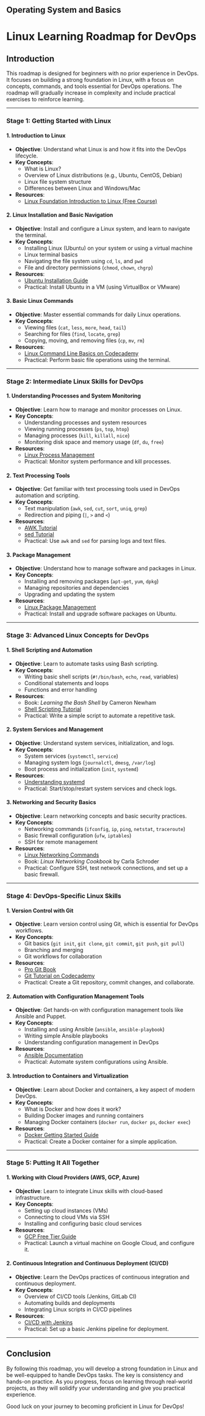 ## Operating System and Basics
# Linux Learning Roadmap for DevOps

## Introduction

This roadmap is designed for beginners with no prior experience in DevOps. It focuses on building a strong foundation in Linux, with a focus on concepts, commands, and tools essential for DevOps operations. The roadmap will gradually increase in complexity and include practical exercises to reinforce learning.

---

### **Stage 1: Getting Started with Linux**

#### **1. Introduction to Linux**
   - **Objective**: Understand what Linux is and how it fits into the DevOps lifecycle.
   - **Key Concepts**:
     - What is Linux?
     - Overview of Linux distributions (e.g., Ubuntu, CentOS, Debian)
     - Linux file system structure
     - Differences between Linux and Windows/Mac
   - **Resources**:
     - [Linux Foundation Introduction to Linux (Free Course)](https://www.edx.org/course/introduction-to-linux)

#### **2. Linux Installation and Basic Navigation**
   - **Objective**: Install and configure a Linux system, and learn to navigate the terminal.
   - **Key Concepts**:
     - Installing Linux (Ubuntu) on your system or using a virtual machine
     - Linux terminal basics
     - Navigating the file system using `cd`, `ls`, and `pwd`
     - File and directory permissions (`chmod`, `chown`, `chgrp`)
   - **Resources**:
     - [Ubuntu Installation Guide](https://ubuntu.com/tutorials/install-ubuntu-desktop#1-overview)
     - Practical: Install Ubuntu in a VM (using VirtualBox or VMware)

#### **3. Basic Linux Commands**
   - **Objective**: Master essential commands for daily Linux operations.
   - **Key Concepts**:
     - Viewing files (`cat`, `less`, `more`, `head`, `tail`)
     - Searching for files (`find`, `locate`, `grep`)
     - Copying, moving, and removing files (`cp`, `mv`, `rm`)
   - **Resources**:
     - [Linux Command Line Basics on Codecademy](https://www.codecademy.com/learn/learn-the-command-line)
     - Practical: Perform basic file operations using the terminal.

---

### **Stage 2: Intermediate Linux Skills for DevOps**

#### **1. Understanding Processes and System Monitoring**
   - **Objective**: Learn how to manage and monitor processes on Linux.
   - **Key Concepts**:
     - Understanding processes and system resources
     - Viewing running processes (`ps`, `top`, `htop`)
     - Managing processes (`kill`, `killall`, `nice`)
     - Monitoring disk space and memory usage (`df`, `du`, `free`)
   - **Resources**:
     - [Linux Process Management](https://www.tutorialspoint.com/unix/unix-process-management.htm)
     - Practical: Monitor system performance and kill processes.

#### **2. Text Processing Tools**
   - **Objective**: Get familiar with text processing tools used in DevOps automation and scripting.
   - **Key Concepts**:
     - Text manipulation (`awk`, `sed`, `cut`, `sort`, `uniq`, `grep`)
     - Redirection and piping (`|`, `>` and `<`)
   - **Resources**:
     - [AWK Tutorial](https://www.guru99.com/awk-command-unix.html)
     - [sed Tutorial](https://www.guru99.com/sed-command-linux-unix.html)
     - Practical: Use `awk` and `sed` for parsing logs and text files.

#### **3. Package Management**
   - **Objective**: Understand how to manage software and packages in Linux.
   - **Key Concepts**:
     - Installing and removing packages (`apt-get`, `yum`, `dpkg`)
     - Managing repositories and dependencies
     - Upgrading and updating the system
   - **Resources**:
     - [Linux Package Management](https://www.digitalocean.com/community/tutorials)
     - Practical: Install and upgrade software packages on Ubuntu.

---

### **Stage 3: Advanced Linux Concepts for DevOps**

#### **1. Shell Scripting and Automation**
   - **Objective**: Learn to automate tasks using Bash scripting.
   - **Key Concepts**:
     - Writing basic shell scripts (`#!/bin/bash`, `echo`, `read`, variables)
     - Conditional statements and loops
     - Functions and error handling
   - **Resources**:
     - Book: *Learning the Bash Shell* by Cameron Newham
     - [Shell Scripting Tutorial](https://www.shellscript.sh/)
     - Practical: Write a simple script to automate a repetitive task.

#### **2. System Services and Management**
   - **Objective**: Understand system services, initialization, and logs.
   - **Key Concepts**:
     - System services (`systemctl`, `service`)
     - Managing system logs (`journalctl`, `dmesg`, `/var/log`)
     - Boot process and initialization (`init`, `systemd`)
   - **Resources**:
     - [Understanding systemd](https://www.digitalocean.com/community/tutorials)
     - Practical: Start/stop/restart system services and check logs.

#### **3. Networking and Security Basics**
   - **Objective**: Learn networking concepts and basic security practices.
   - **Key Concepts**:
     - Networking commands (`ifconfig`, `ip`, `ping`, `netstat`, `traceroute`)
     - Basic firewall configuration (`ufw`, `iptables`)
     - SSH for remote management
   - **Resources**:
     - [Linux Networking Commands](https://www.tutorialspoint.com/unix/unix-network-commands.htm)
     - Book: *Linux Networking Cookbook* by Carla Schroder
     - Practical: Configure SSH, test network connections, and set up a basic firewall.

---

### **Stage 4: DevOps-Specific Linux Skills**

#### **1. Version Control with Git**
   - **Objective**: Learn version control using Git, which is essential for DevOps workflows.
   - **Key Concepts**:
     - Git basics (`git init`, `git clone`, `git commit`, `git push`, `git pull`)
     - Branching and merging
     - Git workflows for collaboration
   - **Resources**:
     - [Pro Git Book](https://git-scm.com/book/en/v2)
     - [Git Tutorial on Codecademy](https://www.codecademy.com/learn/learn-git)
     - Practical: Create a Git repository, commit changes, and collaborate.

#### **2. Automation with Configuration Management Tools**
   - **Objective**: Get hands-on with configuration management tools like Ansible and Puppet.
   - **Key Concepts**:
     - Installing and using Ansible (`ansible`, `ansible-playbook`)
     - Writing simple Ansible playbooks
     - Understanding configuration management in DevOps
   - **Resources**:
     - [Ansible Documentation](https://docs.ansible.com/)
     - Practical: Automate system configurations using Ansible.

#### **3. Introduction to Containers and Virtualization**
   - **Objective**: Learn about Docker and containers, a key aspect of modern DevOps.
   - **Key Concepts**:
     - What is Docker and how does it work?
     - Building Docker images and running containers
     - Managing Docker containers (`docker run`, `docker ps`, `docker exec`)
   - **Resources**:
     - [Docker Getting Started Guide](https://docs.docker.com/get-started/)
     - Practical: Create a Docker container for a simple application.

---

### **Stage 5: Putting It All Together**

#### **1. Working with Cloud Providers (AWS, GCP, Azure)**
   - **Objective**: Learn to integrate Linux skills with cloud-based infrastructure.
   - **Key Concepts**:
     - Setting up cloud instances (VMs)
     - Connecting to cloud VMs via SSH
     - Installing and configuring basic cloud services
   - **Resources**:
     - [GCP Free Tier Guide](https://cloud.google.com/free)
     - Practical: Launch a virtual machine on Google Cloud, and configure it.

#### **2. Continuous Integration and Continuous Deployment (CI/CD)**
   - **Objective**: Learn the DevOps practices of continuous integration and continuous deployment.
   - **Key Concepts**:
     - Overview of CI/CD tools (Jenkins, GitLab CI)
     - Automating builds and deployments
     - Integrating Linux scripts in CI/CD pipelines
   - **Resources**:
     - [CI/CD with Jenkins](https://www.jenkins.io/doc/)
     - Practical: Set up a basic Jenkins pipeline for deployment.

---

## Conclusion

By following this roadmap, you will develop a strong foundation in Linux and be well-equipped to handle DevOps tasks. The key is consistency and hands-on practice. As you progress, focus on learning through real-world projects, as they will solidify your understanding and give you practical experience.

Good luck on your journey to becoming proficient in Linux for DevOps!
